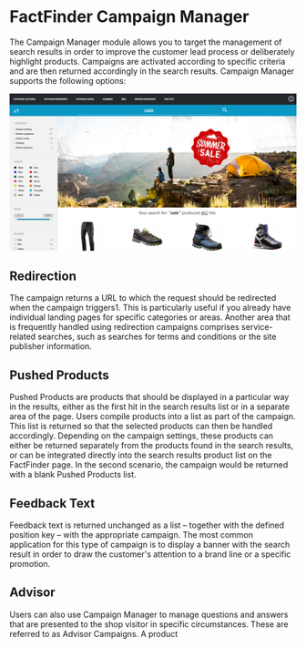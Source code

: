 # FactFinder Campaign Manager
The Campaign Manager module allows you to target the management of search results in order to improve the customer lead process or deliberately highlight products. Campaigns are activated according to specific criteria and are then returned accordingly in the search results.
 Campaign Manager supports the following options:
 
![campaign.png](/images/elements/examples/campaigns.png)

## Redirection
 The campaign returns a URL to which the request should be redirected when the campaign triggers1. This is particularly useful if you already have individual landing pages for specific categories or areas. Another area that is frequently handled using redirection campaigns comprises service-related searches, such as searches for terms and conditions or the site publisher information.
 
## Pushed Products
 Pushed Products are products that should be displayed in a particular way in the results, either as the first hit in the search results list or in a separate area of the page. Users compile products into a list as part of the campaign. This list is returned so that the selected products can then be handled accordingly. Depending on the campaign settings, these products can either be returned separately from the products found in the search results, or can be integrated directly into the search results product list on the FactFinder page. In the second scenario, the campaign would be returned with a blank Pushed Products list.

## Feedback Text
 Feedback text is returned unchanged as a list – together with the defined position key – with the appropriate campaign. The most common application for this type of campaign is to display a banner with the search result in order to draw the customer's attention to a brand line or a specific promotion.

## Advisor
 Users can also use Campaign Manager to manage questions and answers that are presented to the shop visitor in specific circumstances. These are referred to as Advisor Campaigns. A product